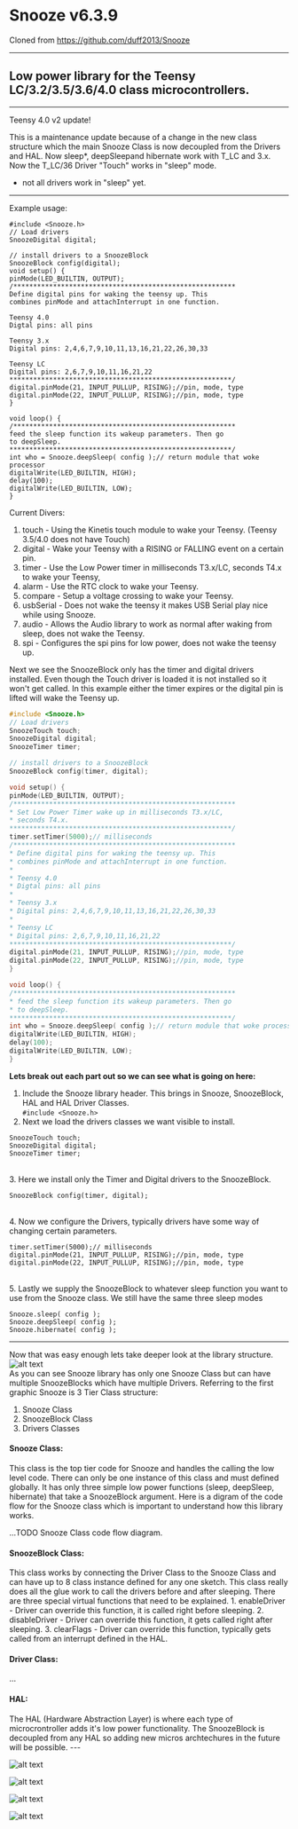# Snooze v6.3.9

Cloned from https://github.com/duff2013/Snooze

---
Low power library for the Teensy LC/3.2/3.5/3.6/4.0 class microcontrollers.
---
***
Teensy 4.0 v2 update!

This is a maintenance update because of a change in the new class structure which the main Snooze Class is now decoupled from the Drivers and HAL.  Now sleep*, deepSleepand hibernate work with T_LC and 3.x. Now the T_LC/36  Driver "Touch" works in "sleep" mode. 

* not all drivers work in "sleep" yet.
***

Example usage:
```
#include <Snooze.h>
// Load drivers
SnoozeDigital digital;

// install drivers to a SnoozeBlock
SnoozeBlock config(digital);
void setup() {
pinMode(LED_BUILTIN, OUTPUT);
/********************************************************
Define digital pins for waking the teensy up. This
combines pinMode and attachInterrupt in one function.

Teensy 4.0
Digtal pins: all pins

Teensy 3.x
Digital pins: 2,4,6,7,9,10,11,13,16,21,22,26,30,33

Teensy LC
Digital pins: 2,6,7,9,10,11,16,21,22
********************************************************/
digital.pinMode(21, INPUT_PULLUP, RISING);//pin, mode, type
digital.pinMode(22, INPUT_PULLUP, RISING);//pin, mode, type
}

void loop() {
/********************************************************
feed the sleep function its wakeup parameters. Then go
to deepSleep.
********************************************************/
int who = Snooze.deepSleep( config );// return module that woke processor
digitalWrite(LED_BUILTIN, HIGH);
delay(100);
digitalWrite(LED_BUILTIN, LOW);
}
```

Current Divers:
1. touch     - Using the Kinetis touch module to wake your Teensy. (Teensy 3.5/4.0 does not have Touch)
2. digital   - Wake your Teensy with a RISING or FALLING event on a certain pin.
3. timer     - Use the Low Power timer in milliseconds T3.x/LC, seconds T4.x to wake your Teensy,
4. alarm     - Use the RTC clock to wake your Teensy.
5. compare   - Setup a voltage crossing to wake your Teensy.
6. usbSerial - Does not wake the teensy it makes USB Serial play nice while using Snooze.
7. audio     - Allows the Audio library to work as normal after waking from sleep, does not wake the Teensy.
8. spi       - Configures the spi pins for low power, does not wake the teensy up.

Next we see the SnoozeBlock only has the timer and digital drivers installed. Even though the Touch driver is loaded it is not installed so it won't get called. In this example either the timer expires or the digital pin is lifted will wake the Teensy up.<br>
```c
#include <Snooze.h>
// Load drivers
SnoozeTouch touch;
SnoozeDigital digital;
SnoozeTimer timer;

// install drivers to a SnoozeBlock
SnoozeBlock config(timer, digital);

void setup() {
pinMode(LED_BUILTIN, OUTPUT);
/********************************************************
* Set Low Power Timer wake up in milliseconds T3.x/LC, 
* seconds T4.x.
********************************************************/
timer.setTimer(5000);// milliseconds
/********************************************************
* Define digital pins for waking the teensy up. This
* combines pinMode and attachInterrupt in one function.
* 
* Teensy 4.0
* Digtal pins: all pins
*
* Teensy 3.x
* Digital pins: 2,4,6,7,9,10,11,13,16,21,22,26,30,33
*
* Teensy LC
* Digital pins: 2,6,7,9,10,11,16,21,22
********************************************************/
digital.pinMode(21, INPUT_PULLUP, RISING);//pin, mode, type
digital.pinMode(22, INPUT_PULLUP, RISING);//pin, mode, type
}

void loop() {
/********************************************************
* feed the sleep function its wakeup parameters. Then go 
* to deepSleep.
********************************************************/
int who = Snooze.deepSleep( config );// return module that woke processor
digitalWrite(LED_BUILTIN, HIGH);
delay(100);
digitalWrite(LED_BUILTIN, LOW);
}
```
<b>Lets break out each part out so we can see what is going on here:</b><br>
1. Include the Snooze library header. This brings in Snooze, SnoozeBlock, HAL and HAL Driver Classes.<br>
```#include <Snooze.h>```<br>
2. Next we load the drivers classes we want visible to install.<br>
```
SnoozeTouch touch;
SnoozeDigital digital;
SnoozeTimer timer;
```
<br>
3. Here we install only the Timer and Digital drivers to the SnoozeBlock.

```
SnoozeBlock config(timer, digital);
```

<br>
4. Now we configure the Drivers, typically drivers have some way of changing certain parameters.

```
timer.setTimer(5000);// milliseconds
digital.pinMode(21, INPUT_PULLUP, RISING);//pin, mode, type
digital.pinMode(22, INPUT_PULLUP, RISING);//pin, mode, type
```
<br>
5. Lastly we supply the SnoozeBlock to whatever sleep function you want to use from the Snooze class. We still have the same three sleep modes

```
Snooze.sleep( config );
Snooze.deepSleep( config );
Snooze.hibernate( config );
```


---
Now that was easy enough lets take deeper look at the library structure.<br>
![alt text](https://github.com/duff2013/Snooze/blob/master/images/Snooze_Class_Layout/Slide3.png "Snooze Library Layout")
<br>
As you can see Snooze library has only one Snooze Class but can have multiple SnoozeBlocks which have multiple Drivers. Referring to the first graphic Snooze is 3 Tier Class structure:

1. Snooze Class<br>
2. SnoozeBlock Class<br>
3. Drivers Classes<br>

<h4> Snooze Class:</h4>
This class is the top tier code for Snooze and handles the calling the low level code. There can only be one instance of this class and must defined globally. It has only three simple low power functions (sleep, deepSleep, hibernate) that take a SnoozeBlock argument. Here is a digram of the code flow for the Snooze class which is important to understand how this library works.

...TODO Snooze Class code flow diagram.
<h4> SnoozeBlock Class:</h4>
This class works by connecting the Driver Class to the Snooze Class and can have up to 8 class instance defined for any one sketch. This class really does all the glue work to call the drivers before and after sleeping. There are three special virtual functions that need to be explained.
1. enableDriver     - Driver can override this function, it is called right before sleeping.
2. disableDriver    - Driver can override this function, it gets called right after sleeping.
3. clearFlags       - Driver can override this function, typically gets called from an interrupt defined in the HAL.
<h4> Driver Class:</h4>
...
<h4> HAL:</h4>
The HAL (Hardware Abstraction Layer) is where each type of microcrontroller adds it's low power functionality. The SnoozeBlock is decoupled from any HAL so adding new micros archtechures in the future will be possible. 
---
<br>

![alt text](images/Snooze_Class_Layout/Slide4.png "Snooze Library Layout")
<br>

![alt text](images/Snooze_Class_Layout/Slide5.png "Snooze Library Layout")
<br>

![alt text](images/Snooze_Class_Layout/Slide6.png "Snooze Library Layout")
<br>

![alt text](images/Snooze_Class_Layout/Slide7.png "Snooze Library Layout")
<br>
